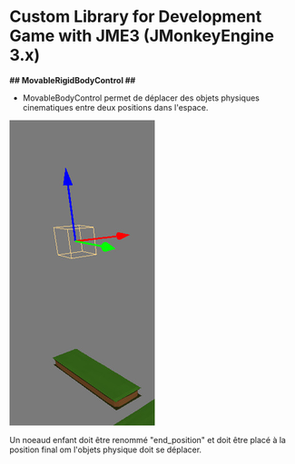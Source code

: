 <h1>Custom Library for Development Game with JME3 (JMonkeyEngine 3.x)</h1>

**## MovableRigidBodyControl ##**
- MovableBodyControl permet de déplacer des objets physiques cinematiques entre deux positions dans l'espace.

![Image Node](https://github.com/thoced/jme3-thoced-utilities/blob/master/MovableRigidBodyControl_ima01.jpg)

Un noeaud enfant doit être renommé "end_position" et doit être placé à la position final om l'objets physique doit se déplacer.



